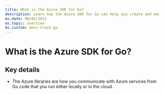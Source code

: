 ```yaml
---
title: What is the Azure SDK for Go?
description: Learn how the Azure SDK for Go can help you create and manage Azure resources.
ms.date: 08/04/2021
ms.topic: overview
ms.custom: devx-track-go
---
```

# What is the Azure SDK for Go?

## Key details

- The Azure libraries are how you communicate with Azure services from Go code that you run either locally or in the cloud.
